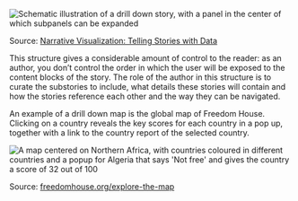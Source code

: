 <p class='center'>
<img src='Data%20story%20genres%20and%20structures%20854bd72307ad4dbda8a777a86347f3df/drill-down-story.png' alt='Schematic illustration of a drill down story, with a panel in the center of which subpanels can be expanded' class='max-400' />
</p>

Source: [Narrative Visualization: Telling Stories with Data](https://cpb-us-e1.wpmucdn.com/sites.northwestern.edu/dist/3/3481/files/2015/02/Narrative_Visualization.pdf)

This structure gives a considerable amount of control to the reader: as an author, you don’t control the order in which the user will be exposed to the content blocks of the story. The role of the author in this structure is to curate the substories to include, what details these stories will contain and how the stories reference each other and the way they can be navigated.

An example of a drill down map is the global map of Freedom House. Clicking on a country reveals the key scores for each country in a pop up, together with a link to the country report of the selected country.

![A map centered on Northern Africa, with countries coloured in different countries and a popup for Algeria that says 'Not free' and gives the country a score of 32 out of 100](Data%20story%20genres%20and%20structures%20854bd72307ad4dbda8a777a86347f3df/freedom-house-drill-down.png)

Source: [freedomhouse.org/explore-the-map](https://freedomhouse.org/explore-the-map?type=fiw&year=2022&country=DZA)